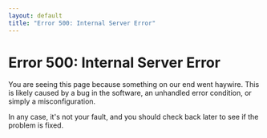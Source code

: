 ```yaml
---
layout: default
title: "Error 500: Internal Server Error"
---
```


# Error 500: Internal Server Error

You are seeing this page because something on our end went haywire.
This is likely caused by a bug in the software, an unhandled error
condition, or simply a misconfiguration.

In any case, it's not your fault, and you should check back later to
see if the problem is fixed.
